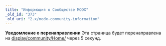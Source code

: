 ```yaml
---
title: "Информация о Сообществе MODX"
_old_id: "373"
_old_uri: "2.x/modx-community-information"
---
```


**Уведомление о перенаправлении**
Эта страница будет перенаправлена на [display/community/Home/](display/community/Home/) через 5 секунд.
